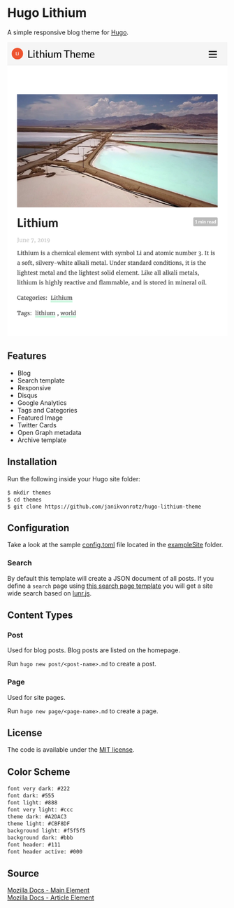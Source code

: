 # Hugo Lithium

A simple responsive blog theme for [Hugo](https://gohugo.io/).

![Hugo Lithium Theme Screenshot](https://raw.githubusercontent.com/janikvonrotz/hugo-lithium-theme/master/images/screenshot.png)

## Features

- Blog
- Search template
- Responsive
- Disqus
- Google Analytics
- Tags and Categories
- Featured Image
- Twitter Cards
- Open Graph metadata
- Archive template

## Installation

Run the following inside your Hugo site folder:

```
$ mkdir themes
$ cd themes
$ git clone https://github.com/janikvonrotz/hugo-lithium-theme
```

## Configuration

Take a look at the sample [config.toml](https://github.com/janikvonrotz/hugo-lithium-theme/blob/master/exampleSite/config.toml)
file located in the [exampleSite](https://github.com/janikvonrotz/hugo-lithium-theme/blob/master/exampleSite) folder.

### Search

By default this template will create a JSON document of all posts. If you define a `search` page using [this search page template](https://raw.githubusercontent.com/janikvonrotz/hugo-lithium-theme/master/exampleSite/content/page/search.md) you will get a site wide search based on [lunr.js](https://lunrjs.com/).

## Content Types

### Post

Used for blog posts. Blog posts are listed on the homepage.

Run `hugo new post/<post-name>.md` to create a post.

### Page

Used for site pages.

Run `hugo new page/<page-name>.md` to create a page.

## License

The code is available under the [MIT license](https://github.com/janikvonrotz/hugo-lithium-theme/blob/master/LICENSE.md).

## Color Scheme

    font very dark: #222
    font dark: #555
    font light: #888
    font very light: #ccc
    theme dark: #A2DAC3
    theme light: #CBF8DF
    background light: #f5f5f5
    background dark: #bbb
    font header: #111
    font header active: #000

## Source

[Mozilla Docs - Main Element](https://developer.mozilla.org/de/docs/Web/HTML/Element/main)  
[Mozilla Docs - Article Element](https://developer.mozilla.org/en-US/docs/Web/HTML/Element/article)
